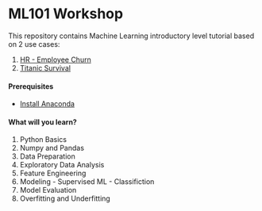 # ML101 Workshop
This repository contains Machine Learning introductory level tutorial based on 2 use cases:
1. [HR - Employee Churn]()
2. [Titanic Survival](https://github.com/ssuleyma/ML101_Workshop/blob/main/Titanic_Bootcamp.ipynb)

#### Prerequisites
- [Install Anaconda](https://docs.anaconda.com/anaconda/install/index.html) 

#### What will you learn?
1. Python Basics
2. Numpy and Pandas
3. Data Preparation
4. Exploratory Data Analysis
5. Feature Engineering
6. Modeling - Supervised ML - Classifiction 
7. Model Evaluation
8. Overfitting and Underfitting
